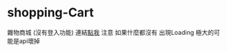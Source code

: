 # shopping-Cart
雜物商城 (沒有登入功能)
連結<a href="https://yes66395.github.io/shopping-Cart/" target="_blank">點我</a>
注意 如果什麼都沒有 出現Loading 極大的可能是api壞掉
